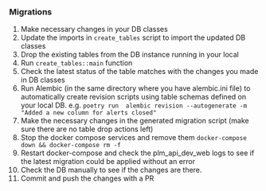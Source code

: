 ### Migrations
1. Make necessary changes in your DB classes
2. Update the imports in `create_tables` script to import the updated DB classes
3. Drop the existing tables from the DB instance running in your local
4. Run `create_tables::main` function
5. Check the latest status of the table matches with the changes you made in DB classes
6. Run Alembic (in the same directory where you have alembic.ini file) to automatically create revision scripts using table schemas defined on your local DB.
e.g. `poetry run  alembic revision --autogenerate -m "Added a new column for alerts closed"`
7. Make the necessary changes in the generated migration script (make sure there are no table drop actions left)
8. Stop the docker compose services and remove them `docker-compose down && docker-compose rm -f`
9. Restart docker-compose and check the plm_api_dev_web logs to see if the latest migration could be applied without an error
10. Check the DB manually to see if the changes are there.
11. Commit and push the changes with a PR
